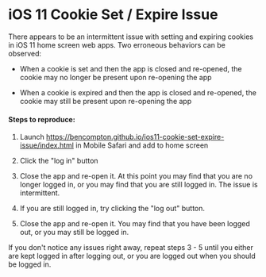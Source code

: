 # iOS 11 Cookie Set / Expire Issue

There appears to be an intermittent issue with setting and expiring cookies in iOS 11 home screen web apps. Two erroneous behaviors can be observed:

* When a cookie is set and then the app is closed and re-opened, the cookie may no longer be present upon re-opening the app

* When a cookie is expired and then the app is closed and re-opened, the cookie may still be present upon re-opening the app

#### Steps to reproduce:

1. Launch https://bencompton.github.io/ios11-cookie-set-expire-issue/index.html in Mobile Safari and add to home screen

2. Click the "log in" button

3. Close the app and re-open it. At this point you may find that you are no longer logged in, or you may find that you are still logged in. The issue is intermittent.

4. If you are still logged in, try clicking the "log out" button.

5. Close the app and re-open it. You may find that you have been logged out, or you may still be logged in.

If you don't notice any issues right away, repeat steps 3 - 5 until you either are kept logged in after logging out, or you are logged out when you should be logged in.

